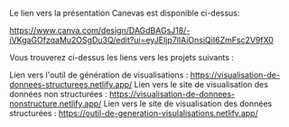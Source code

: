 Le lien vers la présentation Canevas est disponible ci-dessus: 

https://www.canva.com/design/DAGdBAGsJ18/-iVKgaGOfzqaMu2OSgDu3Q/edit?ui=eyJEIjp7IlAiOnsiQiI6ZmFsc2V9fX0

Vous trouverez ci-dessus les liens vers les projets suivants :

Lien vers l'outil de génération de visualisations : https://visualisation-de-donnees-structurees.netlify.app/
Lien vers le site de visualisation des données non structurées : https://visualisation-de-donnees-nonstructure.netlify.app/
Lien vers le site de visualisation des données structurées : https://outil-de-generation-visulalisations.netlify.app/

